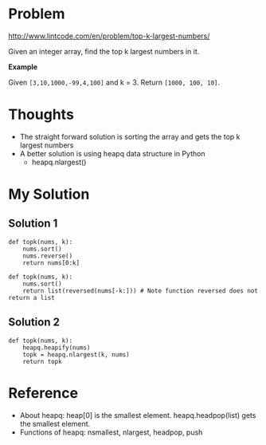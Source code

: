 # Problem

http://www.lintcode.com/en/problem/top-k-largest-numbers/

Given an integer array, find the top k largest numbers in it.

**Example**

Given ```[3,10,1000,-99,4,100]``` and k = 3.
Return ```[1000, 100, 10]```.

# Thoughts

- The straight forward solution is sorting the array and gets the top k largest numbers
- A better solution is using heapq data structure in Python
  - heapq.nlargest()

# My Solution

## Solution 1

```
def topk(nums, k):
    nums.sort()
    nums.reverse()
    return nums[0:k]
```

```
def topk(nums, k):
    nums.sort()
    return list(reversed(nums[-k:])) # Note function reversed does not return a list
```

## Solution 2

```
def topk(nums, k):
    heapq.heapify(nums)
    topk = heapq.nlargest(k, nums)
    return topk
```

# Reference

- About heapq: heap[0] is the smallest element. heapq.headpop(list) gets the smallest element.
- Functions of heapq: nsmallest, nlargest, headpop, push


